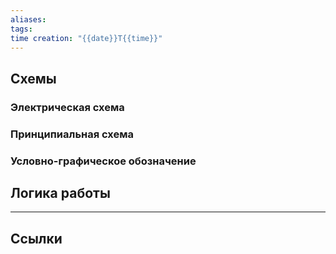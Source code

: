 ```yaml
---
aliases: 
tags: 
time creation: "{{date}}T{{time}}"
---
```


## Схемы
### Электрическая схема

### Принципиальная схема

### Условно-графическое обозначение

## Логика работы



---
## Ссылки

